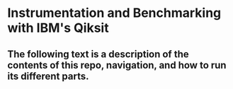 # Instrumentation and Benchmarking with IBM's Qiksit
## The following text is a description of the contents of this repo, navigation, and how to run its different parts.

